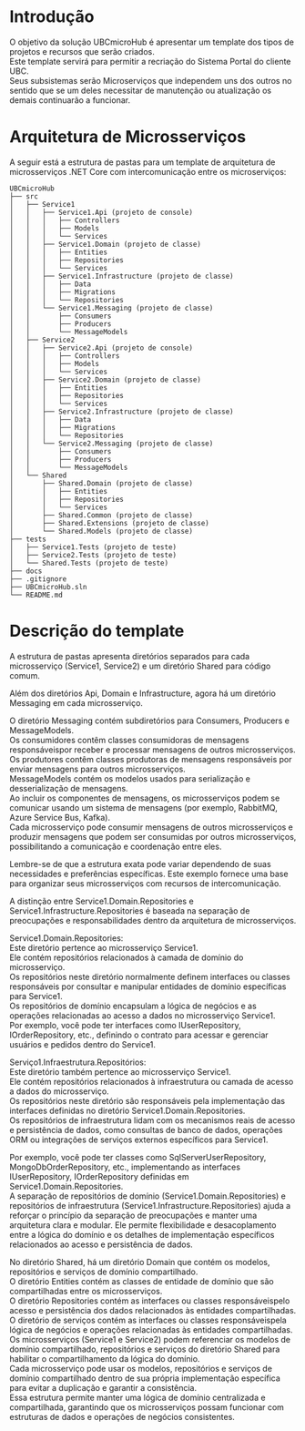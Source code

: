 # Introdução
O objetivo da solução UBCmicroHub é apresentar um template dos tipos de projetos e recursos que serão criados.  
Este template servirá para permitir a recriação do Sistema Portal do cliente UBC.  
Seus subsistemas serão Microserviços que independem uns dos outros no sentido que se um deles necessitar de manutenção ou atualização os demais continuarão a funcionar.

# Arquitetura de Microsserviços
A seguir está a estrutura de pastas para um template de arquitetura de microsserviços .NET Core com intercomunicação entre os microserviços:

```
UBCmicroHub
├── src
│   ├── Service1
│   │   ├── Service1.Api (projeto de console)
│   │   │   ├── Controllers
│   │   │   ├── Models
│   │   │   └── Services
│   │   ├── Service1.Domain (projeto de classe)
│   │   │   ├── Entities
│   │   │   ├── Repositories
│   │   │   └── Services
│   │   ├── Service1.Infrastructure (projeto de classe)
│   │   │   ├── Data
│   │   │   ├── Migrations
│   │   │   └── Repositories
│   │   └── Service1.Messaging (projeto de classe)
│   │       ├── Consumers
│   │       ├── Producers
│   │       └── MessageModels
│   ├── Service2
│   │   ├── Service2.Api (projeto de console)
│   │   │   ├── Controllers
│   │   │   ├── Models
│   │   │   └── Services
│   │   ├── Service2.Domain (projeto de classe)
│   │   │   ├── Entities
│   │   │   ├── Repositories
│   │   │   └── Services
│   │   ├── Service2.Infrastructure (projeto de classe)
│   │   │   ├── Data
│   │   │   ├── Migrations
│   │   │   └── Repositories
│   │   └── Service2.Messaging (projeto de classe)
│   │       ├── Consumers
│   │       ├── Producers
│   │       └── MessageModels
│   └── Shared 
│       ├── Shared.Domain (projeto de classe)
│       │   ├── Entities
│       │   ├── Repositories
│       │   └── Services
│       ├── Shared.Common (projeto de classe)
│       ├── Shared.Extensions (projeto de classe)
│       └── Shared.Models (projeto de classe)
├── tests
│   ├── Service1.Tests (projeto de teste)
│   ├── Service2.Tests (projeto de teste)
│   └── Shared.Tests (projeto de teste)
├── docs
├── .gitignore
├── UBCmicroHub.sln
└── README.md
```

# Descrição do template
A estrutura de pastas apresenta diretórios separados para cada microsserviço (Service1, Service2) e um diretório Shared para código comum.

Além dos diretórios Api, Domain e Infrastructure, agora há um diretório Messaging em cada microsserviço.

O diretório Messaging contém subdiretórios para Consumers, Producers e MessageModels.  
Os consumidores contêm classes consumidoras de mensagens responsáveis ​​por receber e processar mensagens de outros microsserviços.  
Os produtores contêm classes produtoras de mensagens responsáveis ​​por enviar mensagens para outros microsserviços.  
MessageModels contém os modelos usados ​​para serialização e desserialização de mensagens.  
Ao incluir os componentes de mensagens, os microsserviços podem se comunicar usando um sistema de mensagens (por exemplo, RabbitMQ, Azure Service Bus, Kafka).  
Cada microsserviço pode consumir mensagens de outros microsserviços e produzir mensagens que podem ser consumidas por outros microsserviços, possibilitando a comunicação e coordenação entre eles.  

Lembre-se de que a estrutura exata pode variar dependendo de suas necessidades e preferências específicas. Este exemplo fornece uma base para organizar seus microsserviços com recursos de intercomunicação.

A distinção entre Service1.Domain.Repositories e Service1.Infrastructure.Repositories é baseada na separação de preocupações e responsabilidades dentro da arquitetura de microsserviços.

Service1.Domain.Repositories:  
Este diretório pertence ao microsserviço Service1.  
Ele contém repositórios relacionados à camada de domínio do microsserviço.  
Os repositórios neste diretório normalmente definem interfaces ou classes responsáveis ​​por consultar e manipular entidades de domínio específicas para Service1.  
Os repositórios de domínio encapsulam a lógica de negócios e as operações relacionadas ao acesso a dados no microsserviço Service1.  
Por exemplo, você pode ter interfaces como IUserRepository, IOrderRepository, etc., definindo o contrato para acessar e gerenciar usuários e pedidos dentro do Service1.  

Serviço1.Infraestrutura.Repositórios:  
Este diretório também pertence ao microsserviço Service1.  
Ele contém repositórios relacionados à infraestrutura ou camada de acesso a dados do microsserviço.  
Os repositórios neste diretório são responsáveis ​​pela implementação das interfaces definidas no diretório Service1.Domain.Repositories.  
Os repositórios de infraestrutura lidam com os mecanismos reais de acesso e persistência de dados, como consultas de banco de dados, operações ORM ou integrações de serviços externos específicos para Service1.  

Por exemplo, você pode ter classes como SqlServerUserRepository, MongoDbOrderRepository, etc., implementando as interfaces IUserRepository, IOrderRepository definidas em Service1.Domain.Repositories.  
A separação de repositórios de domínio (Service1.Domain.Repositories) e repositórios de infraestrutura (Service1.Infrastructure.Repositories) ajuda a reforçar o princípio da separação de preocupações e manter uma arquitetura clara e modular. Ele permite flexibilidade e desacoplamento entre a lógica do domínio e os detalhes de implementação específicos relacionados ao acesso e persistência de dados.  

No diretório Shared, há um diretório Domain que contém os modelos, repositórios e serviços de domínio compartilhado.  
O diretório Entities contém as classes de entidade de domínio que são compartilhadas entre os microsserviços.  
O diretório Repositories contém as interfaces ou classes responsáveis ​​pelo acesso e persistência dos dados relacionados às entidades compartilhadas.  
O diretório de serviços contém as interfaces ou classes responsáveis ​​pela lógica de negócios e operações relacionadas às entidades compartilhadas.  
Os microsserviços (Service1 e Service2) podem referenciar os modelos de domínio compartilhado, repositórios e serviços do diretório Shared para habilitar o compartilhamento da lógica do domínio.  
Cada microsserviço pode usar os modelos, repositórios e serviços de domínio compartilhado dentro de sua própria implementação específica para evitar a duplicação e garantir a consistência.  
Essa estrutura permite manter uma lógica de domínio centralizada e compartilhada, garantindo que os microsserviços possam funcionar com estruturas de dados e operações de negócios consistentes.  
